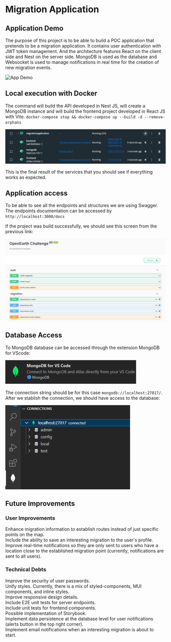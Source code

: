 # Migration Application

## Application Demo
The purpose of this project is to be able to build a POC application that pretends to be a migration application. It contains user authentication with JWT token management. And the architecture features React on the client side and Nest on the server side. MongoDB is used as the database and Websocket is used to manage notifications in real time for the creation of new migration events.

![App Demo](/images/demo.gif?raw=true "App Demo")


## Local execution with Docker
 The command will build the API developed in Nest JS, will create a MongoDB instance and will build the frontend project developed in React JS with Vite.
`docker-compose stop && docker-compose up --build -d --remove-orphans`

![Docker Services](/images/docker.png?raw=true "Docker Services")

This is the final result of the services that you should see if everything works as expected.

## Application access
To be able to see all the endpoints and structures we are using Swagger. The endpoints documentation can be accessed by `http://localhost:3000/docs`

If the project was build successfully, we should see this screen from the previous link:

![endpoint docs](/images/docs.png?raw=true "endpoint docs")

## Database Access
To MongoDB database can be accessed through the extension MongoDB for VScode:

![db extension](/images/mongoextension.png?raw=true "db extension")

The connection string should be for this case `mongodb://localhost:27017/`. After we stablish the connection, we should have access to the database:

![db access](/images/mongodb.png?raw=true "db access")

## Future Improvements

### User Improvements
Enhance migration information to establish routes instead of just specific points on the map.  
Include the ability to save an interesting migration to the user's profile.  
Improve real-time notifications so they are only sent to users who have a location close to the established migration point (currently, notifications are sent to all users).

### Technical Debts
Improve the security of user passwords.  
Unify styles. Currently, there is a mix of styled-components, MUI components, and inline styles.  
Improve responsive design details.  
Include E2E unit tests for server endpoints.  
Include unit tests for frontend components.  
Possible implementation of Storybook.  
Implement data persistence at the database level for user notifications (alerts button in the top right corner).  
Implement email notifications when an interesting migration is about to start.
